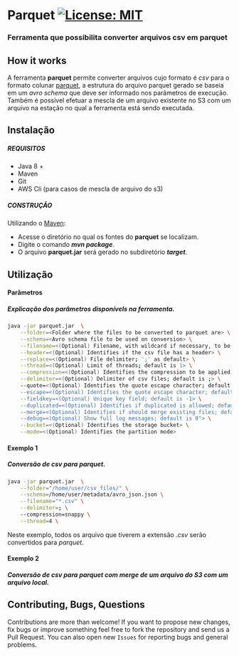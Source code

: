 # Parquet [![License: MIT](https://img.shields.io/badge/License-MIT-yellow.svg)](https://opensource.org/licenses/MIT)
### Ferramenta que possibilita converter arquivos csv em parquet

## How it works

A ferramenta **parquet** permite converter arquivos cujo formato é _csv_ para o formato colunar [parquet](https://parquet.apache.org/), a estrutura do arquivo parquet gerado se baseia em um _avro schema_ que deve ser informado nos parâmetros de execução. Também é possível efetuar a mescla de um arquivo existente no S3 com um arquivo na estação no qual a ferramenta está sendo executada.

## Instalação

##### REQUISITOS

- Java 8 +
- Maven
- Git
- AWS Cli (para casos de mescla de arquivo do s3)

##### CONSTRUÇÃO

Utilizando o [Maven](https://maven.apache.org/):

- Acesse o diretório no qual os fontes do **parquet** se localizam.
- Digite o comando _**mvn package**_.
- O arquivo **parquet.jar** será gerado no subdiretório **_target_**.

## Utilização

#### Parâmetros
##### Explicação dos parâmetros disponívels na ferramenta.

```bash
java -jar parquet.jar  \
	--folder=<Folder where the files to be converted to parquet are> \
	--schema=<Avro schema file to be used on conversion> \
	--filename=<(Optional) Filename, with wildcard if necessary, to be converted> \
	--header=<(Optional) Identifies if the csv file has a header> \
	--replace=<(Optional) File delimiter; ';' as default> \
	--thread=<(Optional) Limit of threads; default is 1> \
	--compression=<(Optional) Identifies the compression to be applied; default is gzip> \
	--delimiter=<(Optional) Delimiter of csv files; default is ;> \
	--quote=<(Optional) Identifies the quote escape character; default is \""> \
	--escape=<(Optional) Identifies the quote escape character; default is \"> \
	--fieldkey=<(Optional) Unique key field; default is -1> \
	--duplicated=<(Optional) Identifies if duplicated is allowed; default is 0> \
	--merge=<(Optional) Identifies if should merge existing files; default is 0> \
	--debug=<(Optional) Show full log messages; default is 0"> \
	--bucket=<(Optional) Identifies the storage bucket> \
	--mode=<(Optional) Identifies the partition mode>
```             

#### Exemplo 1
##### Conversão de csv para parquet.

```bash
java -jar parquet.jar  \
	--folder="/home/user/csv_files/" \
	--schema=/home/user/metadata/avro_json.json \
	--filename="*.csv" \
	--delimiter=; \
	--compression=snappy \
	--thread=4 \
```

Neste exemplo, todos os arquivo que tiverem a extensão _.csv_ serão convertidos para _parquet_.



#### Exemplo 2
##### Conversão de csv para parquet com merge de um arquivo do S3 com um arquivo local.

## Contributing, Bugs, Questions
Contributions are more than welcome! If you want to propose new changes, fix bugs or improve something feel free to fork the repository and send us a Pull Request. You can also open new `Issues` for reporting bugs and general problems.

